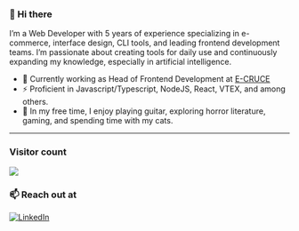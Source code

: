 ### 👋 Hi there 
I’m a Web Developer with 5 years of experience specializing in e-commerce, interface design, CLI tools, and leading frontend development teams. I’m passionate about creating tools for daily use and continuously expanding my knowledge, especially in artificial intelligence.

- 🔭 Currently working as Head of Frontend Development at [E-CRUCE](https://www.e-cruce.com/)
- ⚡ Proficient in Javascript/Typescript, NodeJS, React, VTEX, and among others.
- 🎸 In my free time, I enjoy playing guitar, exploring horror literature, gaming, and spending time with my cats.

<hr />

### Visitor count
<img src="https://profile-counter.glitch.me/ivanvera-nvm/count.svg" />

### 📫 Reach out at 
[![LinkedIn](https://img.shields.io/badge/LinkedIn-blue?style=flat&logo=linkedin&labelColor=blue)](https://www.linkedin.com/in/ivanvera-nvm/)
